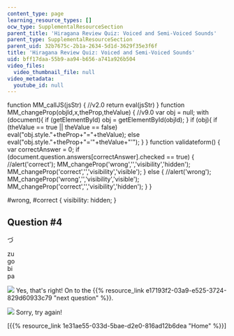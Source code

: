 ```yaml
---
content_type: page
learning_resource_types: []
ocw_type: SupplementalResourceSection
parent_title: 'Hiragana Review Quiz: Voiced and Semi-Voiced Sounds'
parent_type: SupplementalResourceSection
parent_uid: 32b7675c-2b1a-2634-5d1d-3629f35e3f6f
title: 'Hiragana Review Quiz: Voiced and Semi-Voiced Sounds'
uid: bff17daa-55b9-aa94-b656-a741a926b504
video_files:
  video_thumbnail_file: null
video_metadata:
  youtube_id: null
---
```


function MM\_callJS(jsStr) { //v2.0 return eval(jsStr) } function MM\_changeProp(objId,x,theProp,theValue) { //v9.0 var obj = null; with (document){ if (getElementById) obj = getElementById(objId); } if (obj){ if (theValue == true || theValue == false) eval("obj.style."+theProp+"="+theValue); else eval("obj.style."+theProp+"='"+theValue+"'"); } } function validateform() { var correctAnswer = 0; if (document.question.answers\[correctAnswer\].checked == true) { //alert('correct'); MM\_changeProp('wrong','','visibility','hidden'); MM\_changeProp('correct','','visibility','visible'); } else { //alert('wrong'); MM\_changeProp('wrong','','visibility','visible'); MM\_changeProp('correct','','visibility','hidden'); } }

#wrong, #correct { visibility: hidden; }

Question #4
-----------

づ

 zu  
 go  
 bi  
 pa

![](/resources/res-21g-01-kana-spring-2010/hiragana/hiragana-review-quiz-a-n/yokudeki.gif) Yes, that's right! On to the {{% resource_link e17193f2-03a9-e525-3724-829d60933c79 "next question" %}}.

![](/resources/res-21g-01-kana-spring-2010/hiragana/hiragana-review-quiz-a-n/chigau.gif) Sorry, try again!

  
\[{{% resource_link 1e31ae55-033d-5bae-d2e0-816ad12b6dea "Home" %}}\]